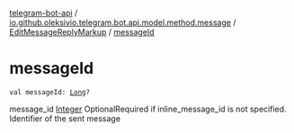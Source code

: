 [telegram-bot-api](../../index.md) / [io.github.oleksivio.telegram.bot.api.model.method.message](../index.md) / [EditMessageReplyMarkup](index.md) / [messageId](./message-id.md)

# messageId

`val messageId: `[`Long`](https://kotlinlang.org/api/latest/jvm/stdlib/kotlin/-long/index.html)`?`

message_id [Integer](https://docs.oracle.com/javase/6/docs/api/java/lang/Integer.html) OptionalRequired if inline_message_id is not specified. Identifier of the sent message

